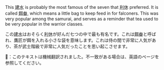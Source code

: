 <p>This <abbr title="kensui, waste water bowl">建水</abbr> is probably the most famous of the seven that <abbr title="Rikyū">利休</abbr> preferred. It is called <abbr title="efugo">餌畚</abbr>, which means a little bag to keep feed in for falconers. This was very popular among the samurai, and serves as a reminder that tea used to be very popular in the warrior classes.</p>

<p>この<abbr title="kensui, waste water bowl">建水</abbr>はおそらく<abbr title="Rikyū">利休</abbr>が好んだ七つの中で最も有名です。これは<abbr title="efugo">餌畚</abbr>と呼ばれ、鷹匠が餌を入れる小さな袋を意味します。これは侍の間で非常に人気があり、茶が武士階級で非常に人気だったことを思い起こさせます。</p>
👾：このテキストは機械翻訳されました。不一致がある場合は、英語のページを参照してください。

